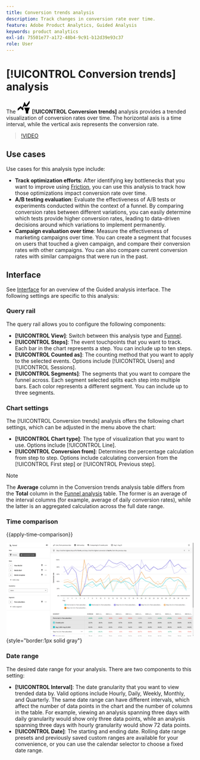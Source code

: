 ```yaml
---
title: Conversion trends analysis
description: Track changes in conversion rate over time.
feature: Adobe Product Analytics, Guided Analysis
keywords: product analytics
exl-id: 75501e77-a172-48b4-9c91-b12d39e93c37
role: User
---
```

# [!UICONTROL Conversion trends] analysis

The ![Conversion Trends](/help/assets/icons/ConversionTrends.svg) **[!UICONTROL Conversion trends]** analysis provides a trended visualization of conversion rates over time. The horizontal axis is a time interval, while the vertical axis represents the conversion rate.

>[!VIDEO](https://video.tv.adobe.com/v/3421662/?learn=on)

## Use cases

Use cases for this analysis type include:

* **Track optimization efforts**: After identifying key bottlenecks that you want to improve using [Friction](funnel.md), you can use this analysis to track how those optimizations impact conversion rate over time.
* **A/B testing evaluation**: Evaluate the effectiveness of A/B tests or experiments conducted within the context of a funnel. By comparing conversion rates between different variations, you can easily determine which tests provide higher conversion rates, leading to data-driven decisions around which variations to implement permanently.
* **Campaign evaluation over time**: Measure the effectiveness of marketing campaigns over time. You can create a segment that focuses on users that touched a given campaign, and compare their conversion rates with other campaigns. You can also compare current conversion rates with similar campaigns that were run in the past.

## Interface

See [Interface](../overview.md#interface) for an overview of the Guided analysis interface. The following settings are specific to this analysis:

### Query rail

The query rail allows you to configure the following components:

* **[!UICONTROL View]**: Switch between this analysis type and [Funnel](funnel.md).
* **[!UICONTROL Steps]**: The event touchpoints that you want to track. Each bar in the chart represents a step. You can include up to ten steps.
* **[!UICONTROL Counted as]**: The counting method that you want to apply to the selected events. Options include [!UICONTROL Users] and [!UICONTROL Sessions].
* **[!UICONTROL Segments]**: The segments that you want to compare the funnel across. Each segment selected splits each step into multiple bars. Each color represents a different segment. You can include up to three segments.

### Chart settings

The [!UICONTROL Conversion trends] analysis offers the following chart settings, which can be adjusted in the menu above the chart:

* **[!UICONTROL Chart type]**: The type of visualization that you want to use. Options include [!UICONTROL Line].
* **[!UICONTROL Conversion from]**: Determines the percentage calculation from step to step. Options include calculating conversion from the [!UICONTROL First step] or [!UICONTROL Previous step].

>[!NOTE]
>
>The **Average** column in the Conversion trends analysis table differs from the **Total** column in the [Funnel analysis](funnel.md) table. The former is an average of the interval columns (for example, average of daily conversion rates), while the latter is an aggregated calculation across the full date range.

### Time comparison

{{apply-time-comparison}}

![Conversion trends time compare](../assets/conversion-trends-compare.png){style="border:1px solid gray"}

### Date range

The desired date range for your analysis. There are two components to this setting:

* **[!UICONTROL Interval]**: The date granularity that you want to view trended data by. Valid options include Hourly, Daily, Weekly, Monthly, and Quarterly. The same date range can have different intervals, which affect the number of data points in the chart and the number of columns in the table. For example, viewing an analysis spanning three days with daily granularity would show only three data points, while an analysis spanning three days with hourly granularity would show 72 data points.
* **[!UICONTROL Date]**: The starting and ending date. Rolling date range presets and previously saved custom ranges are available for your convenience, or you can use the calendar selector to choose a fixed date range.
